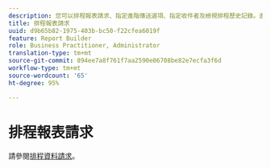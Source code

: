 ```yaml
---
description: 您可以排程報表請求、指定進階傳送選項、指定收件者及檢視排程歷史記錄。進階傳送選項可讓您設定要於特定時間或依照時間間隔傳送報表。您也可以指定傳送報表時的檔案格式。
title: 排程報表請求
uuid: d9b65b82-1975-403b-bc50-f22cfea6019f
feature: Report Builder
role: Business Practitioner, Administrator
translation-type: tm+mt
source-git-commit: 894ee7a8f761f7aa2590e06708be82e7ecfa3f6d
workflow-type: tm+mt
source-wordcount: '65'
ht-degree: 95%

---
```



# 排程報表請求

請參閱[排程資料請求](/help/analyze/report-builder/t-schedule-a-data-request.md)。
